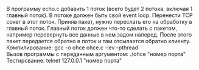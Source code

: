 В программу echo.c добавить 1 поток (всего будет 2 потока, включая 1 главный поток).
В потоке должен быть свой event loop. Перенести TCP сокет в этот поток.
Приняв пакет, нужно переслать его на обработку в главный поток.
Главный поток должен что-то сделать с пакетом, например перевернуть все данные в нем задом наперед.
После этого пакет передается обратно в поток и там отсылается обратно клиенту. </br>
Компилирование: gcc -o ohce ohce.c -lev -pthread</br>
Вызов программы с переданным аргументом: ./ohce "номер порта"</br>
Тестирование: telnet 127.0.0.1 "номер порта"</br>
